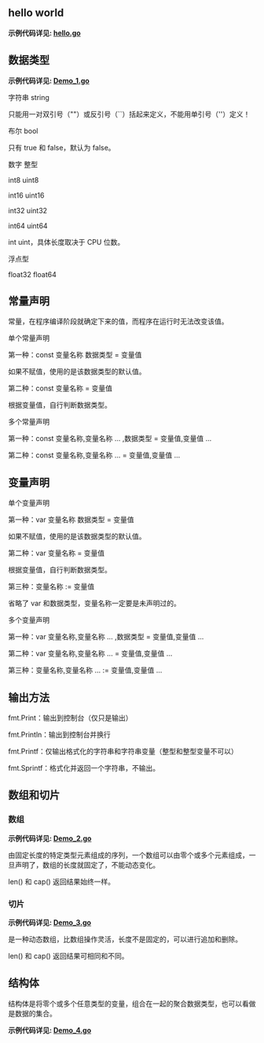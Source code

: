 ## hello world

**示例代码详见: [hello.go](https://github.com/NaraLuwan/go/blob/main/code/hello.go)**


## 数据类型

**示例代码详见: [Demo_1.go](https://github.com/NaraLuwan/go/blob/main/code/demo_1.go)**

字符串
string

只能用一对双引号（""）或反引号（``）括起来定义，不能用单引号（''）定义！

布尔
bool

只有 true 和 false，默认为 false。

数字
整型

int8 uint8

int16 uint16

int32 uint32

int64 uint64

int uint，具体长度取决于 CPU 位数。

浮点型

float32 float64

## 常量声明

常量，在程序编译阶段就确定下来的值，而程序在运行时无法改变该值。

单个常量声明

第一种：const 变量名称 数据类型 = 变量值

如果不赋值，使用的是该数据类型的默认值。

第二种：const 变量名称 = 变量值

根据变量值，自行判断数据类型。

多个常量声明

第一种：const 变量名称,变量名称 ... ,数据类型 = 变量值,变量值 ...

第二种：const 变量名称,变量名称 ... = 变量值,变量值 ...

## 变量声明

单个变量声明

第一种：var 变量名称 数据类型 = 变量值

如果不赋值，使用的是该数据类型的默认值。

第二种：var 变量名称 = 变量值

根据变量值，自行判断数据类型。

第三种：变量名称 := 变量值

省略了 var 和数据类型，变量名称一定要是未声明过的。

多个变量声明

第一种：var 变量名称,变量名称 ... ,数据类型 = 变量值,变量值 ...

第二种：var 变量名称,变量名称 ... = 变量值,变量值 ...

第三种：变量名称,变量名称 ... := 变量值,变量值 ...

## 输出方法

fmt.Print：输出到控制台（仅只是输出）

fmt.Println：输出到控制台并换行

fmt.Printf：仅输出格式化的字符串和字符串变量（整型和整型变量不可以）

fmt.Sprintf：格式化并返回一个字符串，不输出。

## 数组和切片

### 数组

**示例代码详见: [Demo_2.go](https://github.com/NaraLuwan/go/blob/main/code/demo_2.go)**

由固定长度的特定类型元素组成的序列，一个数组可以由零个或多个元素组成，一旦声明了，数组的长度就固定了，不能动态变化。

len() 和 cap() 返回结果始终一样。

### 切片

**示例代码详见: [Demo_3.go](https://github.com/NaraLuwan/go/blob/main/code/demo_3.go)**

是一种动态数组，比数组操作灵活，长度不是固定的，可以进行追加和删除。

len() 和 cap() 返回结果可相同和不同。

## 结构体

结构体是将零个或多个任意类型的变量，组合在一起的聚合数据类型，也可以看做是数据的集合。

**示例代码详见: [Demo_4.go](https://github.com/NaraLuwan/go/blob/main/code/demo_4.go)**